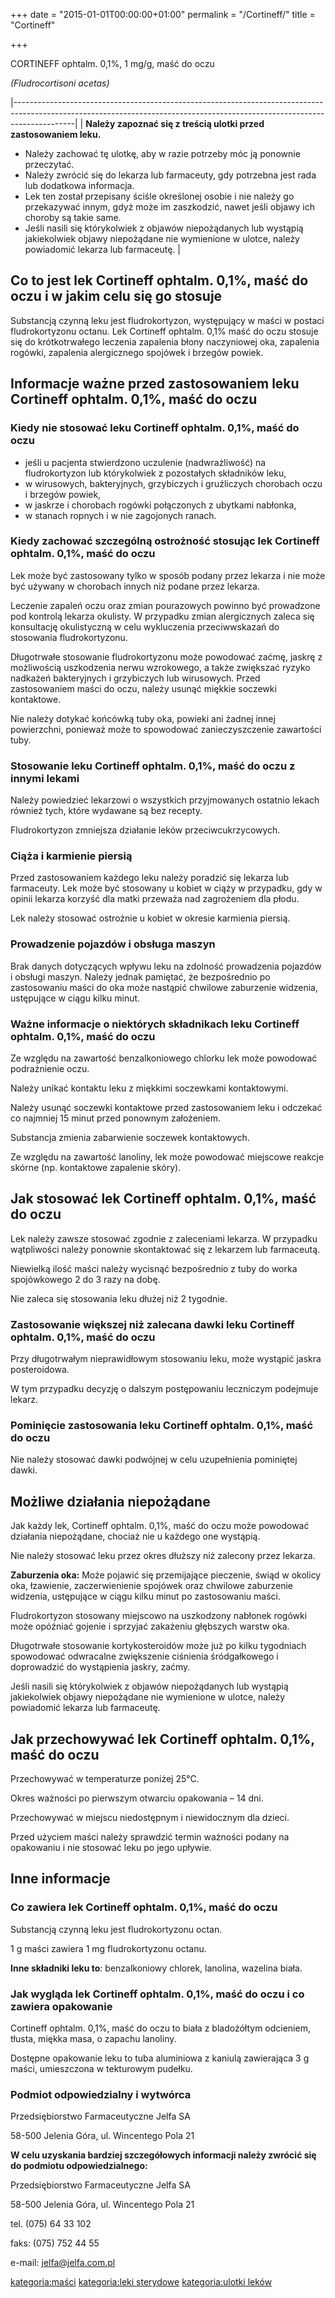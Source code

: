 +++
date = "2015-01-01T00:00:00+01:00"
permalink = "/Cortineff/"
title = "Cortineff"

+++

CORTINEFF ophtalm. 0,1%, 1 mg/g, maść do oczu

*(Fludrocortisoni acetas)*

|---------------------------------------------------------------------------------------------------------------------------------------------------------------------------|
| **Należy zapoznać się z treścią ulotki przed zastosowaniem leku.**

 -   Należy zachować tę ulotkę, aby w razie potrzeby móc ją ponownie przeczytać.
 -   Należy zwrócić się do lekarza lub farmaceuty, gdy potrzebna jest rada lub dodatkowa informacja.
 -   Lek ten został przepisany ściśle określonej osobie i nie należy go przekazywać innym, gdyż może im zaszkodzić, nawet jeśli objawy ich choroby są takie same.
 -   Jeśli nasili się którykolwiek z objawów niepożądanych lub wystąpią jakiekolwiek objawy niepożądane nie wymienione w ulotce, należy powiadomić lekarza lub farmaceutę.  |

Co to jest lek Cortineff ophtalm. 0,1%, maść do oczu i w jakim celu się go stosuje
----------------------------------------------------------------------------------

Substancją czynną leku jest fludrokortyzon, występujący w maści w postaci fludrokortyzonu octanu. Lek Cortineff ophtalm. 0,1% maść do oczu stosuje się do krótkotrwałego leczenia zapalenia błony naczyniowej oka, zapalenia rogówki, zapalenia alergicznego spojówek i brzegów powiek.

Informacje ważne przed zastosowaniem leku Cortineff ophtalm. 0,1%, maść do oczu
-------------------------------------------------------------------------------

### Kiedy nie stosować leku Cortineff ophtalm. 0,1%, maść do oczu

-   jeśli u pacjenta stwierdzono uczulenie (nadwrażliwość) na fludrokortyzon lub którykolwiek z pozostałych składników leku,
-   w wirusowych, bakteryjnych, grzybiczych i gruźliczych chorobach oczu i brzegów powiek,
-   w jaskrze i chorobach rogówki połączonych z ubytkami nabłonka,
-   w stanach ropnych i w nie zagojonych ranach.

### Kiedy zachować szczególną ostrożność stosując lek Cortineff ophtalm. 0,1%, maść do oczu

Lek może być zastosowany tylko w sposób podany przez lekarza i nie może być używany w chorobach innych niż podane przez lekarza.

Leczenie zapaleń oczu oraz zmian pourazowych powinno być prowadzone pod kontrolą lekarza okulisty. W przypadku zmian alergicznych zaleca się konsultację okulistyczną w celu wykluczenia przeciwwskazań do stosowania fludrokortyzonu.

Długotrwałe stosowanie fludrokortyzonu może powodować zaćmę, jaskrę z możliwością uszkodzenia nerwu wzrokowego, a także zwiększać ryzyko nadkażeń bakteryjnych i grzybiczych lub wirusowych. Przed zastosowaniem maści do oczu, należy usunąć miękkie soczewki kontaktowe.

Nie należy dotykać końcówką tuby oka, powieki ani żadnej innej powierzchni, ponieważ może to spowodować zanieczyszczenie zawartości tuby.

### Stosowanie leku Cortineff ophtalm. 0,1%, maść do oczu z innymi lekami

Należy powiedzieć lekarzowi o wszystkich przyjmowanych ostatnio lekach również tych, które wydawane są bez recepty.

Fludrokortyzon zmniejsza działanie leków przeciwcukrzycowych.

### Ciąża i karmienie piersią

Przed zastosowaniem każdego leku należy poradzić się lekarza lub farmaceuty. Lek może być stosowany u kobiet w ciąży w przypadku, gdy w opinii lekarza korzyść dla matki przeważa nad zagrożeniem dla płodu.

Lek należy stosować ostrożnie u kobiet w okresie karmienia piersią.

### Prowadzenie pojazdów i obsługa maszyn

Brak danych dotyczących wpływu leku na zdolność prowadzenia pojazdów i obsługi maszyn. Należy jednak pamiętać, że bezpośrednio po zastosowaniu maści do oka może nastąpić chwilowe zaburzenie widzenia, ustępujące w ciągu kilku minut.

### Ważne informacje o niektórych składnikach leku Cortineff ophtalm. 0,1%, maść do oczu

Ze względu na zawartość benzalkoniowego chlorku lek może powodować podrażnienie oczu.

Należy unikać kontaktu leku z miękkimi soczewkami kontaktowymi.

Należy usunąć soczewki kontaktowe przed zastosowaniem leku i odczekać co najmniej 15 minut przed ponownym założeniem.

Substancja zmienia zabarwienie soczewek kontaktowych.

Ze względu na zawartość lanoliny, lek może powodować miejscowe reakcje skórne (np. kontaktowe zapalenie skóry).

Jak stosować lek Cortineff ophtalm. 0,1%, maść do oczu
------------------------------------------------------

Lek należy zawsze stosować zgodnie z zaleceniami lekarza. W przypadku wątpliwości należy ponownie skontaktować się z lekarzem lub farmaceutą.

Niewielką ilość maści należy wycisnąć bezpośrednio z tuby do worka spojówkowego 2 do 3 razy na dobę.

Nie zaleca się stosowania leku dłużej niż 2 tygodnie.

### Zastosowanie większej niż zalecana dawki leku Cortineff ophtalm. 0,1%, maść do oczu

Przy długotrwałym nieprawidłowym stosowaniu leku, może wystąpić jaskra posteroidowa.

W tym przypadku decyzję o dalszym postępowaniu leczniczym podejmuje lekarz.

### Pominięcie zastosowania leku Cortineff ophtalm. 0,1%, maść do oczu

Nie należy stosować dawki podwójnej w celu uzupełnienia pominiętej dawki.

Możliwe działania niepożądane
-----------------------------

Jak każdy lek, Cortineff ophtalm. 0,1%, maść do oczu może powodować działania niepożądane, chociaż nie u każdego one wystąpią.

Nie należy stosować leku przez okres dłuższy niż zalecony przez lekarza.

**Zaburzenia oka:** Może pojawić się przemijające pieczenie, świąd w okolicy oka, łzawienie, zaczerwienienie spojówek oraz chwilowe zaburzenie widzenia, ustępujące w ciągu kilku minut po zastosowaniu maści.

Fludrokortyzon stosowany miejscowo na uszkodzony nabłonek rogówki może opóźniać gojenie i sprzyjać zakażeniu głębszych warstw oka.

Długotrwałe stosowanie kortykosteroidów może już po kilku tygodniach spowodować odwracalne zwiększenie ciśnienia śródgałkowego i doprowadzić do wystąpienia jaskry, zaćmy.

Jeśli nasili się którykolwiek z objawów niepożądanych lub wystąpią jakiekolwiek objawy niepożądane nie wymienione w ulotce, należy powiadomić lekarza lub farmaceutę.

Jak przechowywać lek Cortineff ophtalm. 0,1%, maść do oczu
----------------------------------------------------------

Przechowywać w temperaturze poniżej 25°C.

Okres ważności po pierwszym otwarciu opakowania – 14 dni.

Przechowywać w miejscu niedostępnym i niewidocznym dla dzieci.

Przed użyciem maści należy sprawdzić termin ważności podany na opakowaniu i nie stosować leku po jego upływie.

Inne informacje
---------------

### Co zawiera lek Cortineff ophtalm. 0,1%, maść do oczu

Substancją czynną leku jest fludrokortyzonu octan.

1 g maści zawiera 1 mg fludrokortyzonu octanu.

**Inne składniki leku to**: benzalkoniowy chlorek, lanolina, wazelina biała.

### Jak wygląda lek Cortineff ophtalm. 0,1%, maść do oczu i co zawiera opakowanie

Cortineff ophtalm. 0,1%, maść do oczu to biała z bladożółtym odcieniem, tłusta, miękka masa, o zapachu lanoliny.

Dostępne opakowanie leku to tuba aluminiowa z kaniulą zawierająca 3 g maści, umieszczona w tekturowym pudełku.

### Podmiot odpowiedzialny i wytwórca

Przedsiębiorstwo Farmaceutyczne Jelfa SA

58-500 Jelenia Góra, ul. Wincentego Pola 21

**W celu uzyskania bardziej szczegółowych informacji należy zwrócić się do podmiotu odpowiedzialnego:**

Przedsiębiorstwo Farmaceutyczne Jelfa SA

58-500 Jelenia Góra, ul. Wincentego Pola 21

tel. (075) 64 33 102

faks: (075) 752 44 55

e-mail: jelfa@jelfa.com.pl

[kategoria:maści](/atopedia/kategoria:maści "wikilink") [kategoria:leki sterydowe](/atopedia/kategoria:leki_sterydowe "wikilink") [kategoria:ulotki leków](/atopedia/kategoria:ulotki_leków "wikilink")